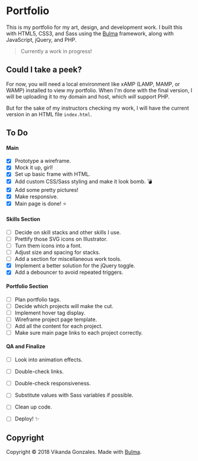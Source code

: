# Portfolio

This is my portfolio for my art, design, and development work. I built this with HTML5, CSS3, and Sass using the [Bulma](http://bulma.io) framework, along with JavaScript, jQuery, and PHP.

>Currently a work in progress!

## Could I take a peek?

For now, you will need a local environment like xAMP (LAMP, MAMP, or WAMP) installed to view my portfolio. When I'm done with the final version, I will be uploading it to my domain and host, which *will* support PHP.

But for the sake of my instructors checking my work, I will have the current version in an HTML file `index.html`.

## To Do

#### Main
- [x] Prototype a wireframe.
- [x] Mock it up, girl!
- [x] Set up basic frame with HTML.
- [x] Add custom CSS/Sass styling and make it look bomb. :bomb:
- [x] Add some pretty pictures!
- [x] Make responsive.
- [x] Main page is done! :star:

#### Skills Section
- [ ] Decide on skill stacks and other skills I use.
- [ ] Prettify those SVG icons on Illustrator.
- [ ] Turn them icons into a font.
- [ ] Adjust size and spacing for stacks.
- [ ] Add a section for miscellaneous work tools.
- [x] Implement a better solution for the jQuery toggle.
- [x] Add a debouncer to avoid repeated triggers.

#### Portfolio Section
- [ ] Plan portfolio tags.
- [ ] Decide which projects will make the cut.
- [ ] Implement hover tag display.
- [ ] Wireframe project page template.
- [ ] Add all the content for each project.
- [ ] Make sure main page links to each project correctly.

#### QA and Finalize
- [ ] Look into animation effects.
- [ ] Double-check links.
- [ ] Double-check responsiveness.
- [ ] Substitute values with Sass variables if possible.
- [ ] Clean up code.
- [ ] Deploy! :sparkles:


## Copyright

Copyright &copy; 2018 Vikanda Gonzales. Made with [Bulma](http://bulma.io).
